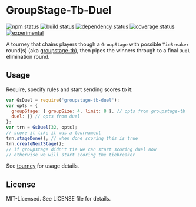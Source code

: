 # GroupStage-Tb-Duel
[![npm status](http://img.shields.io/npm/v/groupstage-tb-duel.svg)](https://www.npmjs.org/package/groupstage-tb-duel)
[![build status](https://secure.travis-ci.org/clux/groupstage-tb-duel.svg)](http://travis-ci.org/clux/groupstage-tb-duel)
[![dependency status](https://david-dm.org/clux/groupstage-tb-duel.svg)](https://david-dm.org/clux/groupstage-tb-duel)
[![coverage status](http://img.shields.io/coveralls/clux/groupstage-tb-duel.svg)](https://coveralls.io/r/clux/groupstage-tb-duel)
[![experimental](http://img.shields.io/badge/stability-experimental-DD5F0A.svg)](http://nodejs.org/api/documentation.html#documentation_stability_index)

A tourney that chains players though a `GroupStage` with possible `TieBreaker` round(s) (aka [groupstage-tb](https://www.npmjs.org/package/groupstage-tb)), then pipes the winners through to a final `Duel` elimination round.

## Usage
Require, specify rules and start sending scores to it:

```js
var GsDuel = require('groupstage-tb-duel');
var opts = {
  groupStage: { groupSize: 4, limit: 8 }, // opts from groupstage-tb
  duel: {} // opts from duel
};
var trn = GsDuel(32, opts);
// score it like it was a tournament
trn.stageDone(); // when done scoring this is true
trn.createNextStage();
// if groupstage didn't tie we can start scoring duel now
// otherwise we will start scoring the tiebreaker
```

See [tourney](https://npmjs.org/tourney) for usage details.

## License
MIT-Licensed. See LICENSE file for details.
